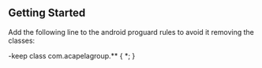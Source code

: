 ## Getting Started

Add the following line to the android proguard rules to avoid it removing the classes:

-keep class com.acapelagroup.** { *; }


